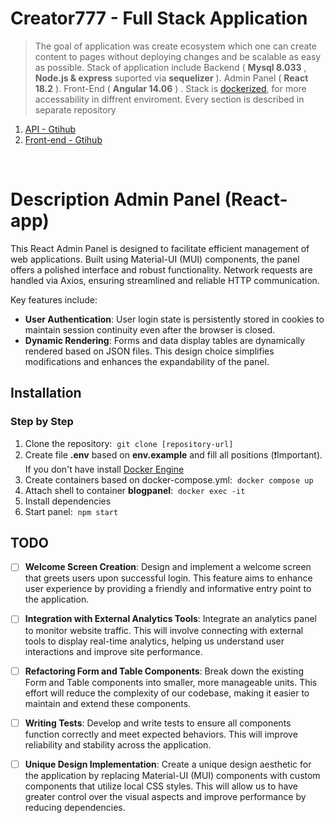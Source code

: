 # Creator777 - Full Stack Application

> The goal of application was create ecosystem which one can create content to pages without deploying changes and be scalable as easy as possible. Stack of application include Backend ( **Mysql 8.033** , **Node.js & express** suported via **sequelizer** ). Admin Panel ( **React 18.2** ). Front-End ( **Angular 14.06** ) . Stack is [dockerized](https://www.docker.com/ 'dockerized'), for more accessability in diffrent enviroment. Every section is described in separate repository

1. [API - Gtihub](https://github.com/Ibonom/BlogApi)
2. [Front-end - Gtihub](https://github.com/Ibonom/BlogFrontEnd)

<br>

# Description Admin Panel (React-app)

This React Admin Panel is designed to facilitate efficient management of web applications. Built using Material-UI (MUI) components, the panel offers a polished interface and robust functionality. Network requests are handled via Axios, ensuring streamlined and reliable HTTP communication.

Key features include:

- **User Authentication**: User login state is persistently stored in cookies to maintain session continuity even after the browser is closed.
- **Dynamic Rendering**: Forms and data display tables are dynamically rendered based on JSON files. This design choice simplifies modifications and enhances the expandability of the panel.

## Installation

### Step by Step

1. Clone the repository:&nbsp; `git clone [repository-url]`
2. Create file **.env** based on **env.example** and fill all positions (:heavy_exclamation_mark:Important). If you don't have install [Docker Engine](https://docs.docker.com/get-docker/)
3. Create containers based on docker-compose.yml:&nbsp; `docker compose up`
4. Attach shell to container **blogpanel**:&nbsp; `docker exec -it `
5. Install dependencies
6. Start panel:&nbsp; `npm start`

## TODO

- [ ] **Welcome Screen Creation**: Design and implement a welcome screen that greets users upon successful login. This feature aims to enhance user experience by providing a friendly and informative entry point to the application.

- [ ] **Integration with External Analytics Tools**: Integrate an analytics panel to monitor website traffic. This will involve connecting with external tools to display real-time analytics, helping us understand user interactions and improve site performance.

- [ ] **Refactoring Form and Table Components**: Break down the existing Form and Table components into smaller, more manageable units. This effort will reduce the complexity of our codebase, making it easier to maintain and extend these components.

- [ ] **Writing Tests**: Develop and write tests to ensure all components function correctly and meet expected behaviors. This will improve reliability and stability across the application.

- [ ] **Unique Design Implementation**: Create a unique design aesthetic for the application by replacing Material-UI (MUI) components with custom components that utilize local CSS styles. This will allow us to have greater control over the visual aspects and improve performance by reducing dependencies.
